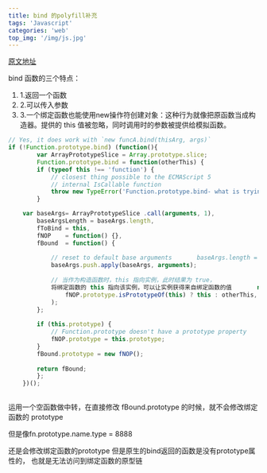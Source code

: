 ```yaml
---
title: bind 的polyfill补充
tags: 'Javascript'
categories: 'web'
top_img: '/img/js.jpg'
---
```


<a href="https://github.com/mqyqingfeng/Blog/issues/12" target="_blank">原文地址</a>
        
bind 函数的三个特点：
<ol><li>1.返回一个函数</li><li>2.可以传入参数</li><li>3.一个绑定函数也能使用new操作符创建对象：这种行为就像把原函数当成构造器。提供的 this 值被忽略，同时调用时的参数被提供给模拟函数。</li></ol>

``` javascript
// Yes, it does work with `new funcA.bind(thisArg, args)`
if (!Function.prototype.bind) (function(){
        var ArrayPrototypeSlice = Array.prototype.slice;
        Function.prototype.bind = function(otherThis) {
        if (typeof this !== 'function') {
            // closest thing possible to the ECMAScript 5
            // internal IsCallable function
            throw new TypeError('Function.prototype.bind- what is trying to be bound is not callable');
        }

    var baseArgs= ArrayPrototypeSlice .call(arguments, 1),
        baseArgsLength = baseArgs.length,
        fToBind = this,
        fNOP    = function() {},
        fBound  = function() {
    
            // reset to default base arguments       baseArgs.length = baseArgsLength; 
            baseArgs.push.apply(baseArgs, arguments);
    
            // 当作为构造函数时，this 指向实例，此时结果为 true，
            将绑定函数的 this 指向该实例，可以让实例获得来自绑定函数的值       return fToBind.apply(
                fNOP.prototype.isPrototypeOf(this) ? this : otherThis, baseArgs
            );
        };
    
        if (this.prototype) {
            // Function.prototype doesn't have a prototype property
            fNOP.prototype = this.prototype; 
        }
        fBound.prototype = new fNOP();
    
        return fBound;
        };
    })();
    
```

运用一个空函数做中转，在直接修改 fBound.prototype 的时候，就不会修改绑定函数的 prototype

但是像fn.prototype.name.type = 8888

还是会修改绑定函数的prototype
但是原生的bind返回的函数是没有prototype属性的，
也就是无法访问到绑定函数的原型链


